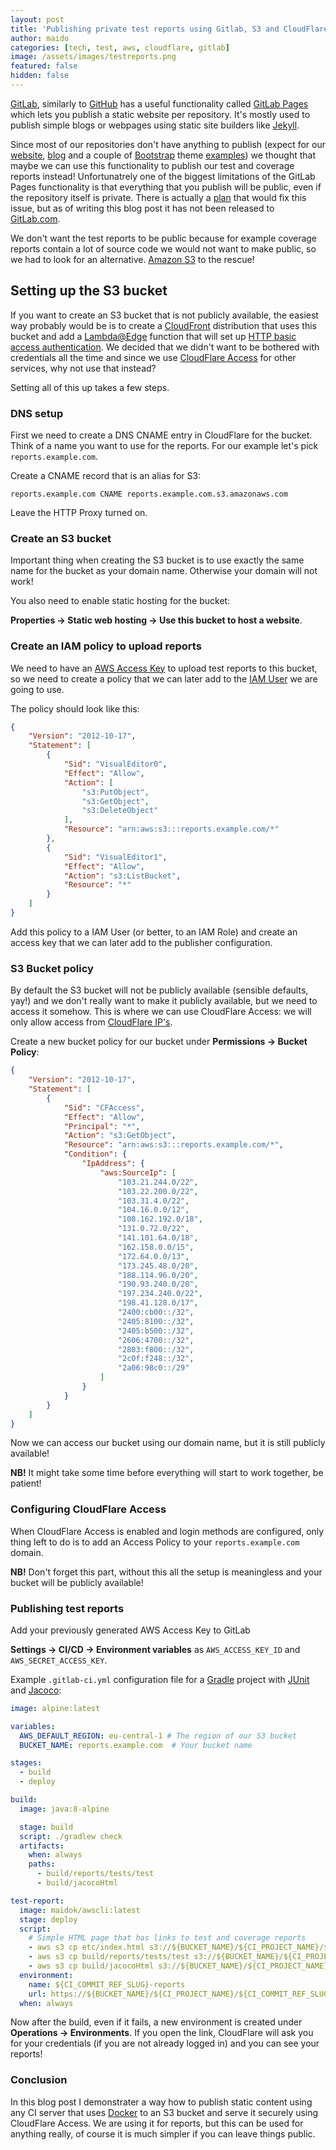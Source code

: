 ```yaml
---
layout: post
title: 'Publishing private test reports using Gitlab, S3 and CloudFlare Access'
author: maido
categories: [tech, test, aws, cloudflare, gitlab]
image: /assets/images/testreports.png
featured: false
hidden: false
---
```


[GitLab](https://gitlab.com/), similarly to [GitHub](https://github.com/) has a useful functionality called [GitLab Pages](https://docs.gitlab.com/ee/user/project/pages/) which lets you publish a static website per repository. It's mostly used to publish simple blogs or webpages using static site builders like [Jekyll](https://jekyllrb.com/).

Since most of our repositories don't have anything to publish (expect for our [website](https://producement.com), [blog](https://blog.producement.com) and a couple of [Bootstrap](https://getbootstrap.com/) theme [examples](https://producement.gitlab.io/dashkit-theme/)) we thought that maybe we can use this functionality to publish our test and coverage reports instead!
Unfortunatrely one of the biggest limitations of the GitLab Pages functionality is that everything that you publish will be public, even if the repository itself is private. There is actually a [plan](https://gitlab.com/gitlab-com/gl-infra/infrastructure/issues/5576) that would fix this issue, but as of writing this blog post it has not been released to [GitLab.com](https://gitlab.com).

We don't want the test reports to be public because for example coverage reports contain a lot of source code we would not want to make public, so we had to look for an alternative. [Amazon S3](https://docs.aws.amazon.com/AmazonS3/latest/dev/Welcome.html) to the rescue!

## Setting up the S3 bucket

If you want to create an S3 bucket that is not publicly available, the easiest way probably would be is to create a [CloudFront](https://aws.amazon.com/cloudfront/) distribution that uses this bucket and add a [Lambda@Edge](https://aws.amazon.com/lambda/edge/) function that will set up [HTTP basic access authentication](https://en.wikipedia.org/wiki/Basic_access_authentication).
We decided that we didn't want to be bothered with credentials all the time and since we use [CloudFlare Access](https://www.cloudflare.com/products/cloudflare-access/) for other services, why not use that instead? 

Setting all of this up takes a few steps.

### DNS setup

First we need to create a DNS CNAME entry in CloudFlare for the bucket. Think of a name you want to use for the reports. For our example let's pick `reports.example.com`.

Create a CNAME record that is an alias for S3:

`reports.example.com CNAME reports.example.com.s3.amazonaws.com`

Leave the HTTP Proxy turned on.

### Create an S3 bucket

Important thing when creating the S3 bucket is to use exactly the same name for the bucket as your domain name. Otherwise your domain will not work!

You also need to enable static hosting for the bucket: 

**Properties -> Static web hosting -> Use this bucket to host a website**.

### Create an IAM policy to upload reports

We need to have an [AWS Access Key](https://docs.aws.amazon.com/IAM/latest/UserGuide/id_credentials_access-keys.html) to upload test reports to this bucket, so we need to create a policy that we can later add to the [IAM User](https://docs.aws.amazon.com/IAM/latest/UserGuide/id_users.html) we are going to use.

The policy should look like this:

```json
{
    "Version": "2012-10-17",
    "Statement": [
        {
            "Sid": "VisualEditor0",
            "Effect": "Allow",
            "Action": [
                "s3:PutObject",
                "s3:GetObject",
                "s3:DeleteObject"
            ],
            "Resource": "arn:aws:s3:::reports.example.com/*"
        },
        {
            "Sid": "VisualEditor1",
            "Effect": "Allow",
            "Action": "s3:ListBucket",
            "Resource": "*"
        }
    ]
}
```

Add this policy to a IAM User (or better, to an IAM Role) and create an access key that we can later add to the publisher configuration.

### S3 Bucket policy

By default the S3 bucket will not be publicly available (sensible defaults, yay!) and we don't really want to make it publicly available, but we need to access it somehow.
This is where we can use CloudFlare Access: we will only allow access from [CloudFlare IP's](https://www.cloudflare.com/ips/).

Create a new bucket policy for our bucket under **Permissions -> Bucket Policy**:

```json
{
    "Version": "2012-10-17",
    "Statement": [
        {
            "Sid": "CFAccess",
            "Effect": "Allow",
            "Principal": "*",
            "Action": "s3:GetObject",
            "Resource": "arn:aws:s3:::reports.example.com/*",
            "Condition": {
                "IpAddress": {
                    "aws:SourceIp": [
                        "103.21.244.0/22",
                        "103.22.200.0/22",
                        "103.31.4.0/22",
                        "104.16.0.0/12",
                        "108.162.192.0/18",
                        "131.0.72.0/22",
                        "141.101.64.0/18",
                        "162.158.0.0/15",
                        "172.64.0.0/13",
                        "173.245.48.0/20",
                        "188.114.96.0/20",
                        "190.93.240.0/20",
                        "197.234.240.0/22",
                        "198.41.128.0/17",
                        "2400:cb00::/32",
                        "2405:8100::/32",
                        "2405:b500::/32",
                        "2606:4700::/32",
                        "2803:f800::/32",
                        "2c0f:f248::/32",
                        "2a06:98c0::/29"
                    ]
                }
            }
        }
    ]
}
```

Now we can access our bucket using our domain name, but it is still publicly available!

**NB!** It might take some time before everything will start to work together, be patient!

### Configuring CloudFlare Access

When CloudFlare Access is enabled and login methods are configured, only thing left to do is to add an Access Policy to your `reports.example.com` domain. 

**NB!** Don't forget this part, without this all the setup is meaningless and your bucket will be publicly available!

### Publishing test reports

Add your previously generated AWS Access Key to GitLab 

**Settings -> CI/CD -> Environment variables** as `AWS_ACCESS_KEY_ID` and `AWS_SECRET_ACCESS_KEY`.

Example `.gitlab-ci.yml` configuration file for a [Gradle](https://gradle.org/) project with [JUnit](https://junit.org/junit5/) and [Jacoco](https://www.jacoco.org/jacoco/):

```yml
image: alpine:latest

variables:
  AWS_DEFAULT_REGION: eu-central-1 # The region of our S3 bucket
  BUCKET_NAME: reports.example.com  # Your bucket name

stages:
  - build
  - deploy

build:
  image: java:8-alpine

  stage: build
  script: ./gradlew check
  artifacts:
    when: always
    paths:
      - build/reports/tests/test
      - build/jacocoHtml

test-report:
  image: maidok/awscli:latest
  stage: deploy
  script:
    # Simple HTML page that has links to test and coverage reports
    - aws s3 cp etc/index.html s3://${BUCKET_NAME}/${CI_PROJECT_NAME}/${CI_COMMIT_REF_SLUG}/index.html
    - aws s3 cp build/reports/tests/test s3://${BUCKET_NAME}/${CI_PROJECT_NAME}/${CI_COMMIT_REF_SLUG}/test --recursive
    - aws s3 cp build/jacocoHtml s3://${BUCKET_NAME}/${CI_PROJECT_NAME}/${CI_COMMIT_REF_SLUG}/coverage --recursive
  environment:
    name: ${CI_COMMIT_REF_SLUG}-reports
    url: https://${BUCKET_NAME}/${CI_PROJECT_NAME}/${CI_COMMIT_REF_SLUG}/index.html
  when: always
```

Now after the build, even if it fails, a new environment is created under **Operations -> Environments**. If you open the link, CloudFlare will ask you for your credentials (if you are not already logged in) and you can see your reports!

### Conclusion

In this blog post I demonstrater a way how to publish static content using any CI server that uses [Docker](https://www.docker.com/) to an S3 bucket and serve it securely using CloudFlare Access. We are using it for reports, but this can be used for anything really, of course it is much simpler if you can leave things public.
